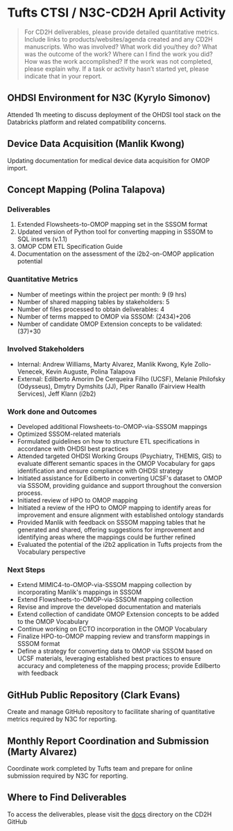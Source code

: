 # Tufts CTSI / N3C-CD2H April Activity

> For CD2H deliverables, please provide detailed quantitative metrics.
> Include links to products/websites/agenda created and any CD2H manuscripts.
> Who was involved? What work did you/they do? What was the outcome of the work?
> Where can I find the work you did? How was the work accomplished?
> If the work was not completed, please explain why.
> If a task or activity hasn’t started yet, please indicate that in your report.

## OHDSI Environment for N3C (Kyrylo Simonov)

Attended 1h meeting to discuss deployment of the OHDSI tool stack on the Databricks platform and related compatibility concerns.

## Device Data Acquisition (Manlik Kwong)

Updating documentation for medical device data acquisition for OMOP import.

## Concept Mapping (Polina Talapova)

### Deliverables
1. Extended Flowsheets-to-OMOP mapping set in the SSSOM format 
2. Updated version of Python tool for converting mapping in SSSOM to SQL inserts (v.1.1)
3. OMOP CDM ETL Specification Guide
4. Documentation on the assessment of the i2b2-on-OMOP application potential

### Quantitative Metrics
* Number of meetings within the project per month: 9 (9 hrs)
* Number of shared mapping tables by stakeholders: 5
* Number of files processed to obtain deliverables: 4
* Number of terms mapped to OMOP via SSSOM: (2434)+206
* Number of candidate OMOP Extension concepts to be validated: (37)+30

### Involved Stakeholders
* Internal: Andrew Williams, Marty Alvarez, Manlik Kwong, Kyle Zollo-Venecek, Kevin Auguste, Polina Talapova
* External: Edilberto Amorim De Cerqueira Filho (UCSF), Melanie Philofsky (Odysseus), Dmytry Dymshits (JJ), Piper Ranallo (Fairview Health Services), Jeff Klann (i2b2)  
### Work done and Outcomes
* Developed additional Flowsheets-to-OMOP-via-SSSOM mappings
* Optimized SSSOM-related materials
* Formulated guidelines on how to structure ETL specifications in accordance with OHDSI best practices
* Attended targeted OHDSI Working Groups (Psychiatry, THEMIS, GIS) to evaluate different semantic spaces in the OMOP Vocabulary for gaps identification and ensure compliance with OHDSI strategy
* Initiated assistance for Edilberto in converting UCSF's dataset to OMOP via SSSOM, providing guidance and support throughout the conversion process.
* Initiated review of HPO to OMOP mapping
* Initiated a review of the HPO to OMOP mapping to identify areas for improvement and ensure alignment with established ontology standards
* Provided Manlik with feedback on SSSOM mapping tables that he generated and shared, offering suggestions for improvement and identifying areas where the mappings could be further refined
* Evaluated the potential of the i2b2 application in Tufts projects from the Vocabulary perspective

### Next Steps
* Extend MIMIC4-to-OMOP-via-SSSOM mapping collection by incorporating Manlik's mappings in SSSOM
* Extend Flowsheets-to-OMOP-via-SSSOM mapping collection
* Revise and improve the developed documentation and materials
* Extend collection of candidate OMOP Extension concepts to be added to the OMOP Vocabulary
* Continue working on ECTO incorporation in the OMOP Vocabulary
* Finalize HPO-to-OMOP mapping review and transform mappings in SSSOM format
* Define a strategy for converting data to OMOP via SSSOM based on UCSF materials, leveraging established best practices to ensure accuracy and completeness of the mapping process; provide Edilberto with feedback

## GitHub Public Repository (Clark Evans)
Create and manage GitHub repository to facilitate sharing of quantitative metrics required by N3C for reporting.

## Monthly Report Coordination and Submission (Marty Alvarez)
Coordinate work completed by Tufts team and prepare for online submission required by N3C for reporting.

## Where to Find Deliverables
To access the deliverables, please visit the [docs](https://github.com/TuftsCTSI/N3C/tree/main/docs) directory on the CD2H GitHub
